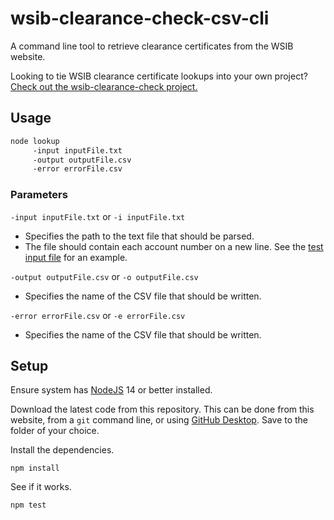 # wsib-clearance-check-csv-cli

A command line tool to retrieve clearance certificates from the WSIB website.

Looking to tie WSIB clearance certificate lookups into your own project?
[Check out the wsib-clearance-check project.](https://github.com/cityssm/wsib-clearance-check)

## Usage

```sh
node lookup
     -input inputFile.txt
     -output outputFile.csv
     -error errorFile.csv
```

### Parameters

`-input inputFile.txt` or
`-i inputFile.txt`

-   Specifies the path to the text file that should be parsed.
-   The file should contain each account number on a new line.
    See the [test input file](test/input.txt) for an example.

`-output outputFile.csv` or
`-o outputFile.csv`

-   Specifies the name of the CSV file that should be written.

`-error errorFile.csv` or
`-e errorFile.csv`

-   Specifies the name of the CSV file that should be written.

## Setup

Ensure system has [NodeJS](https://nodejs.org/) 14 or better installed.

Download the latest code from this repository.  This can be done from this website,
from a `git` command line, or using [GitHub Desktop](https://desktop.github.com/).
Save to the folder of your choice.

Install the dependencies.

    npm install

See if it works.

    npm test
